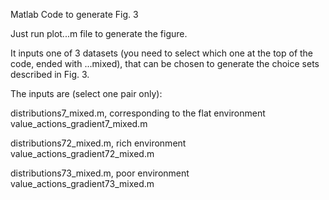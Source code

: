 Matlab Code to generate Fig. 3

Just run plot...m file to generate the figure.

It inputs one of 3 datasets (you need to select which one at the top of the code, ended with ...mixed), that can be chosen to generate the choice sets described in Fig. 3.

The inputs are (select one pair only):

distributions7_mixed.m, corresponding to the flat environment
value_actions_gradient7_mixed.m

distributions72_mixed.m, rich environment
value_actions_gradient72_mixed.m

distributions73_mixed.m, poor environment
value_actions_gradient73_mixed.m
